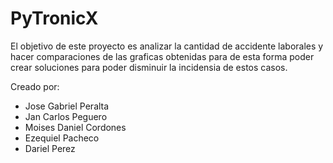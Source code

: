 # PyTronicX

El objetivo de este proyecto es analizar la cantidad de accidente laborales y hacer comparaciones de las graficas obtenidas para de esta forma poder crear soluciones para poder disminuir la incidensia de estos casos.

Creado por:
- Jose Gabriel Peralta
- Jan Carlos Peguero
- Moises Daniel Cordones
- Ezequiel Pacheco
- Dariel Perez

